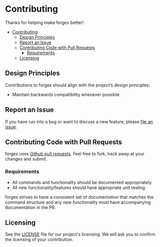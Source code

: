 # Contributing

Thanks for helping make forgex better! 
- [Contributing](#contributing)
  - [Design Principles](#design-principles)
  - [Report an Issue](#report-an-issue)
  - [Contributing Code with Pull Requests](#contributing-code-with-pull-requests)
    - [Requirements](#requirements)
  - [Licensing](#licensing)

## Design Principles

Contributions to forgex should align with the project’s design principles:

 * Maintain backwards compatibility whenever possible.

## Report an Issue

If you have run into a bug or want to discuss a new feature, please [file an issue](https://github.com/DEVRhylme-Foundation/forgex/issues).

## Contributing Code with Pull Requests

forgex uses [Github pull requests](https://github.com/DEVRhylme-Foundation/forgex/pulls). Feel free to fork, hack away at your changes and submit.

### Requirements

 *  All commands and functionality should be documented appropriately
 *  All new functionality/features should have appropriate unit testing 

forgex strives to have a consistent set of documentation that matches the command structure and any new functionality must have accompanying documentation in the PR.

## Licensing

See the [LICENSE](https://github.com/DEVRhylme-Foundation/forgex/blob/main/LICENSE) file for our project's licensing. We will ask you to confirm the licensing of your contribution.

